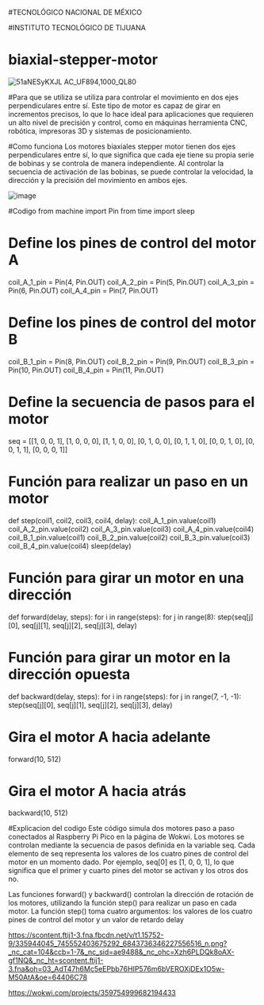#TECNOLÓGICO​ ​NACIONAL​ ​DE​ ​MÉXICO

#INSTITUTO TECNOLÓGICO DE TIJUANA


# biaxial-stepper-motor



![51aNESyKXJL _AC_UF894,1000_QL80_](https://user-images.githubusercontent.com/71302151/223566455-2b268791-2f77-4bae-96cc-3233d51f3472.jpg)

#Para que se utiliza
se utiliza para controlar el movimiento en dos ejes perpendiculares entre sí. Este tipo de motor es capaz de girar en incrementos precisos, lo que lo hace ideal para aplicaciones que requieren un alto nivel de precisión y control, como en máquinas herramienta CNC, robótica, impresoras 3D y sistemas de posicionamiento.

#Como funciona
Los motores biaxiales stepper motor tienen dos ejes perpendiculares entre sí, lo que significa que cada eje tiene su propia serie de bobinas y se controla de manera independiente. Al controlar la secuencia de activación de las bobinas, se puede controlar la velocidad, la dirección y la precisión del movimiento en ambos ejes.

![image](https://user-images.githubusercontent.com/71302151/226469130-74c18722-b251-4e80-8fc8-c43d0e9fc574.png)


#Codigo
from machine import Pin
from time import sleep

# Define los pines de control del motor A
coil_A_1_pin = Pin(4, Pin.OUT)
coil_A_2_pin = Pin(5, Pin.OUT)
coil_A_3_pin = Pin(6, Pin.OUT)
coil_A_4_pin = Pin(7, Pin.OUT)

# Define los pines de control del motor B
coil_B_1_pin = Pin(8, Pin.OUT)
coil_B_2_pin = Pin(9, Pin.OUT)
coil_B_3_pin = Pin(10, Pin.OUT)
coil_B_4_pin = Pin(11, Pin.OUT)

# Define la secuencia de pasos para el motor
seq = [[1, 0, 0, 1],
       [1, 0, 0, 0],
       [1, 1, 0, 0],
       [0, 1, 0, 0],
       [0, 1, 1, 0],
       [0, 0, 1, 0],
       [0, 0, 1, 1],
       [0, 0, 0, 1]]

# Función para realizar un paso en un motor
def step(coil1, coil2, coil3, coil4, delay):
    coil_A_1_pin.value(coil1)
    coil_A_2_pin.value(coil2)
    coil_A_3_pin.value(coil3)
    coil_A_4_pin.value(coil4)
    coil_B_1_pin.value(coil1)
    coil_B_2_pin.value(coil2)
    coil_B_3_pin.value(coil3)
    coil_B_4_pin.value(coil4)
    sleep(delay)

# Función para girar un motor en una dirección
def forward(delay, steps):
    for i in range(steps):
        for j in range(8):
            step(seq[j][0], seq[j][1], seq[j][2], seq[j][3], delay)

# Función para girar un motor en la dirección opuesta
def backward(delay, steps):
    for i in range(steps):
        for j in range(7, -1, -1):
            step(seq[j][0], seq[j][1], seq[j][2], seq[j][3], delay)

# Gira el motor A hacia adelante
forward(10, 512)

# Gira el motor A hacia atrás
backward(10, 512)

#Explicacion del codigo
Este código simula dos motores paso a paso conectados al Raspberry Pi Pico en la página de Wokwi. Los motores se controlan mediante la secuencia de pasos definida en la variable seq. Cada elemento de seq representa los valores de los cuatro pines de control del motor en un momento dado. Por ejemplo, seq[0] es [1, 0, 0, 1], lo que significa que el primer y cuarto pines del motor se activan y los otros dos no.

Las funciones forward() y backward() controlan la dirección de rotación de los motores, utilizando la función step() para realizar un paso en cada motor. La función step() toma cuatro argumentos: los valores de los cuatro pines de control del motor y un valor de retardo delay

https://scontent.ftij1-3.fna.fbcdn.net/v/t1.15752-9/335944045_745552403675292_6843736346227556516_n.png?_nc_cat=104&ccb=1-7&_nc_sid=ae9488&_nc_ohc=Xzh6PLDQk8oAX-gf1NQ&_nc_ht=scontent.ftij1-3.fna&oh=03_AdT47h6Mc5eEPbb76HIP576m6bVEROXjDEx1O5w-M50AtA&oe=64406C78



https://wokwi.com/projects/359754999682194433


